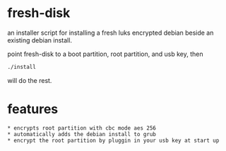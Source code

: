 # fresh-disk
an installer script for installing a fresh luks encrypted debian beside an existing debian install. 

point fresh-disk to a boot partition, root partition, and usb key, then
```bash
./install
```
will do the rest. 

# features
    * encrypts root partition with cbc mode aes 256
    * automatically adds the debian install to grub
    * encrypt the root partition by pluggin in your usb key at start up

